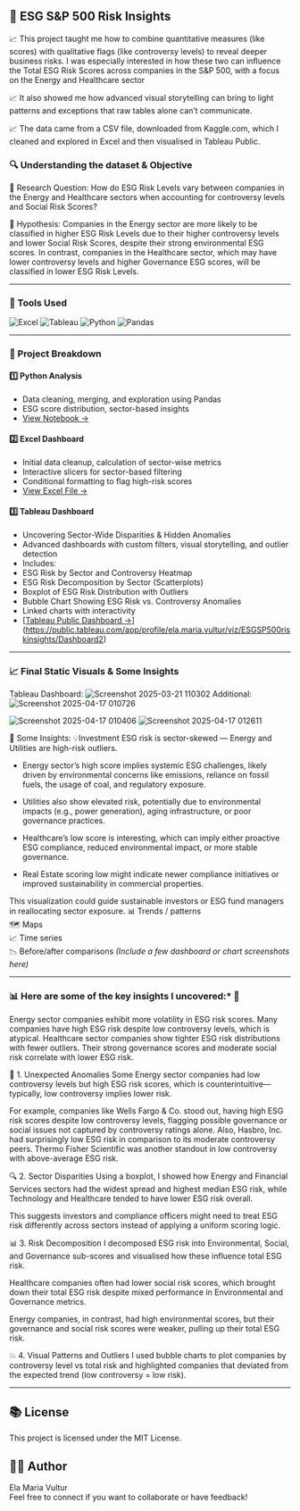 ## 🌱 ESG S&P 500 Risk Insights

📈  This project taught me how to combine quantitative measures (like scores) with qualitative flags (like controversy levels) to reveal deeper business risks. I was especially interested in how these two can influence the Total ESG Risk Scores across companies in the S&P 500, with a focus on the Energy and Healthcare sector

📈  It also showed me how advanced visual storytelling can bring to light patterns and exceptions that raw tables alone can’t communicate.

📈  The data came from a CSV file, downloaded from Kaggle.com, which I cleaned and explored in Excel and then visualised in Tableau Public.


### 🔍 Understanding the dataset & Objective
📌 Research Question: How do ESG Risk Levels vary between companies in the Energy and Healthcare sectors when accounting for controversy levels and Social Risk Scores?

📌 Hypothesis: Companies in the Energy sector are more likely to be classified in higher ESG Risk Levels due to their higher controversy levels and lower Social Risk Scores, despite their strong environmental ESG scores. In contrast, companies in the Healthcare sector, which may have lower controversy levels and higher Governance ESG scores, will be classified in lower ESG Risk Levels.


---

### 🔧 Tools Used

![Excel](https://img.shields.io/badge/-Excel-217346?style=for-the-badge&logo=microsoft-excel&logoColor=white)
![Tableau](https://img.shields.io/badge/-Tableau-E97627?style=for-the-badge&logo=tableau&logoColor=white)
![Python](https://img.shields.io/badge/-Python-3776AB?style=for-the-badge&logo=python&logoColor=white)
![Pandas](https://img.shields.io/badge/-Pandas-150458?style=for-the-badge&logo=pandas&logoColor=white)

---

### 📁 Project Breakdown

#### 1️⃣ Python Analysis
- Data cleaning, merging, and exploration using Pandas
- ESG score distribution, sector-based insights
- [View Notebook →](./python-analysis/esg_analysis.ipynb)

#### 2️⃣ Excel Dashboard
- Initial data cleanup, calculation of sector-wise metrics
- Interactive slicers for sector-based filtering
- Conditional formatting to flag high-risk scores
- [View Excel File →](./excel-analysis/ESG-Insights-Dashboard.xlsx)

#### 3️⃣ Tableau Dashboard
- Uncovering Sector-Wide Disparities & Hidden Anomalies
- Advanced dashboards with custom filters, visual storytelling, and outlier detection
- Includes:
- ESG Risk by Sector and Controversy Heatmap
- ESG Risk Decomposition by Sector (Scatterplots)
- Boxplot of ESG Risk Distribution with Outliers
- Bubble Chart Showing ESG Risk vs. Controversy Anomalies
- Linked charts with interactivity
- [[Tableau Public Dashboard →](#)](https://public.tableau.com/app/profile/ela.maria.vultur/viz/ESGSP500riskinsights/Dashboard2)

---

### 📈 Final Static Visuals & Some Insights
Tableau Dashboard:
![Screenshot 2025-03-21 110302](https://github.com/user-attachments/assets/86aa8e7d-7cdc-4f30-98f4-782c24a41359)
Additional:
![Screenshot 2025-04-17 010726](https://github.com/user-attachments/assets/e39ad620-fe45-4a04-8a3a-f3a6e07f17af)

![Screenshot 2025-04-17 010406](https://github.com/user-attachments/assets/86c9b249-f984-4304-b145-fa8d9feeb7b7)
![Screenshot 2025-04-17 012611](https://github.com/user-attachments/assets/bfd24fe6-257b-4306-9c41-c0fc5a7ef8a2)

📌 Some Insights:
💡Investment ESG risk is sector-skewed — Energy and Utilities are high-risk outliers.
* Energy sector’s high score implies systemic ESG challenges, likely driven by environmental concerns like emissions, reliance on fossil fuels, the usage of coal, and regulatory exposure.

* Utilities also show elevated risk, potentially due to environmental impacts (e.g., power generation), aging infrastructure, or poor governance practices.

* Healthcare’s low score is interesting, which can imply either proactive ESG compliance, reduced environmental impact, or more stable governance.

* Real Estate scoring low might indicate newer compliance initiatives or improved sustainability in commercial properties.

This visualization could guide sustainable investors or ESG fund managers in reallocating sector exposure.
📊 Trends / patterns  
🗺️ Maps  
📈 Time series  
📉 Before/after comparisons
*(Include a few dashboard or chart screenshots here)*

---


### 📊 Here are some of the key insights I uncovered:* 🧠
Energy sector companies exhibit more volatility in ESG risk scores. Many companies have high ESG risk despite low controversy levels, which is atypical.
Healthcare sector companies show tighter ESG risk distributions with fewer outliers. Their strong governance scores and moderate social risk correlate with lower ESG risk.

🔎 1. Unexpected Anomalies
Some Energy sector companies had low controversy levels but high ESG risk scores, which is counterintuitive—typically, low controversy implies lower risk.

For example, companies like Wells Fargo & Co. stood out, having high ESG risk scores despite low controversy levels, flagging possible governance or social issues not captured by controversy ratings alone. Also, Hasbro, Inc. had surprisingly low ESG risk in comparison to its moderate controversy peers.
Thermo Fisher Scientific was another standout in low controversy with above-average ESG risk.

🔍 2. Sector Disparities
Using a boxplot, I showed how Energy and Financial Services sectors had the widest spread and highest median ESG risk, while Technology and Healthcare tended to have lower ESG risk overall.

This suggests investors and compliance officers might need to treat ESG risk differently across sectors instead of applying a uniform scoring logic.

📊 3. Risk Decomposition
I decomposed ESG risk into Environmental, Social, and Governance sub-scores and visualised how these influence total ESG risk.

Healthcare companies often had lower social risk scores, which brought down their total ESG risk despite mixed performance in Environmental and Governance metrics.

Energy companies, in contrast, had high environmental scores, but their governance and social risk scores were weaker, pulling up their total ESG risk.

💥 4. Visual Patterns and Outliers
I used bubble charts to plot companies by controversy level vs total risk and highlighted companies that deviated from the expected trend (low controversy = low risk).



---
## 📚 License
This project is licensed under the MIT License.

## 👩‍💻 Author

Ela Maria Vultur  
Feel free to connect if you want to collaborate or have feedback!

